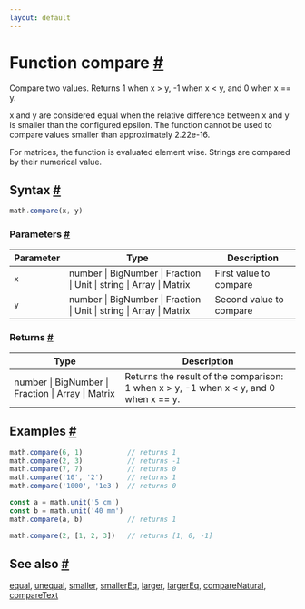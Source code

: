 ```yaml
---
layout: default
---
```


<!-- Note: This file is automatically generated from source code comments. Changes made in this file will be overridden. -->

<h1 id="function-compare">Function compare <a href="#function-compare" title="Permalink">#</a></h1>

Compare two values. Returns 1 when x > y, -1 when x < y, and 0 when x == y.

x and y are considered equal when the relative difference between x and y
is smaller than the configured epsilon. The function cannot be used to
compare values smaller than approximately 2.22e-16.

For matrices, the function is evaluated element wise.
Strings are compared by their numerical value.


<h2 id="syntax">Syntax <a href="#syntax" title="Permalink">#</a></h2>

```js
math.compare(x, y)
```

<h3 id="parameters">Parameters <a href="#parameters" title="Permalink">#</a></h3>

Parameter | Type | Description
--------- | ---- | -----------
`x` | number &#124; BigNumber &#124; Fraction &#124; Unit &#124; string &#124; Array &#124; Matrix | First value to compare
`y` | number &#124; BigNumber &#124; Fraction &#124; Unit &#124; string &#124; Array &#124; Matrix | Second value to compare

<h3 id="returns">Returns <a href="#returns" title="Permalink">#</a></h3>

Type | Description
---- | -----------
number &#124; BigNumber &#124; Fraction &#124; Array &#124; Matrix | Returns the result of the comparison: 1 when x > y, -1 when x < y, and 0 when x == y.


<h2 id="examples">Examples <a href="#examples" title="Permalink">#</a></h2>

```js
math.compare(6, 1)           // returns 1
math.compare(2, 3)           // returns -1
math.compare(7, 7)           // returns 0
math.compare('10', '2')      // returns 1
math.compare('1000', '1e3')  // returns 0

const a = math.unit('5 cm')
const b = math.unit('40 mm')
math.compare(a, b)           // returns 1

math.compare(2, [1, 2, 3])   // returns [1, 0, -1]
```


<h2 id="see-also">See also <a href="#see-also" title="Permalink">#</a></h2>

[equal](equal.html),
[unequal](unequal.html),
[smaller](smaller.html),
[smallerEq](smallerEq.html),
[larger](larger.html),
[largerEq](largerEq.html),
[compareNatural](compareNatural.html),
[compareText](compareText.html)
